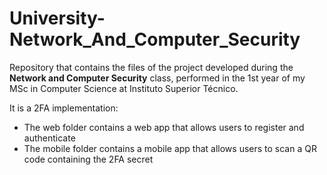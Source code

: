 # University-Network_And_Computer_Security

Repository that contains the files of the project developed during the **Network and Computer Security** class, performed in the 1st year of my MSc in Computer Science at Instituto Superior Técnico.

It is a 2FA implementation:
- The web folder contains a web app that allows users to register and authenticate
- The mobile folder contains a mobile app that allows users to scan a QR code containing the 2FA secret
